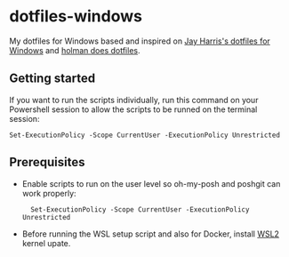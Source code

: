 # dotfiles-windows

My dotfiles for Windows based and inspired on [Jay Harris's dotfiles for Windows](https://github.com/jayharris/dotfiles-windows) and [holman does dotfiles](https://github.com/holman/dotfiles).

## Getting started

If you want to run the scripts individually, run this command on your Powershell session to allow the scripts to be runned on the terminal session:

    Set-ExecutionPolicy -Scope CurrentUser -ExecutionPolicy Unrestricted

## Prerequisites
- Enable scripts to run on the user level so oh-my-posh and poshgit can work properly:

        Set-ExecutionPolicy -Scope CurrentUser -ExecutionPolicy Unrestricted
        
- Before running the WSL setup script and also for Docker, install [WSL2](https://wslstorestorage.blob.core.windows.net/wslblob/wsl_update_x64.msi) kernel upate.
